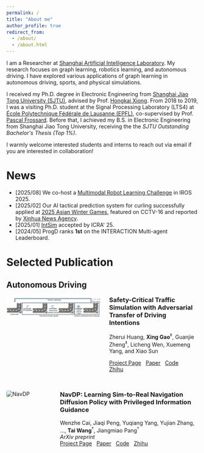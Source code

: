 ```yaml
---
permalink: /
title: "About me"
author_profile: true
redirect_from: 
  - /about/
  - /about.html
---
```

I am a Researcher at [Shanghai Artificial Intelligence Laboratory](https://www.shlab.org.cn/). My research focuses on graph learning, robotics learning, and autonomous driving. I have explored various applications of graph learning in autonomous driving, sports, and physical simulations.

I received my Ph.D. degree in Electronic Engineering from [Shanghai Jiao Tong University (SJTU)](https://en.sjtu.edu.cn), advised by Prof. [Hongkai Xiong](https://min.sjtu.edu.cn/En/FacultyShow/4?Vid=14). From 2018 to 2019, I was a visiting Ph.D. student at the Signal Processing Laboratory (LTS4) at [École Polytechnique Fédérale de Lausanne (EPFL)](https://www.epfl.ch/en/), co-supervised by Prof. [Pascal Frossard](https://people.epfl.ch/pascal.frossard). Before that, I achieved my B.S. in Electronic Engineering from Shanghai Jiao Tong University, receiving the the *SJTU Outstanding Bachelor's Thesis (Top 1%)*.

I warmly welcome interested students and interns to reach out via email if you are interested in collaboration!

News
======
* \[2025/08\] We co-host a [Multimodal Robot Learning Challenge](https://internrobotics.shlab.org.cn/challenge/2025/) in IROS 2025. 
* \[2025/02\] Our AI tactical prediction system for curling successfully applied at [2025 Asian Winter Games](https://www.harbin2025.com/english/index.html), featured on CCTV-16 and reported by [Xinhua News Agency](https://www.news.cn/sports/20250214/96fecff076cf4918bcbacc2540d6f837/c.html).
* \[2025/01\] [IntSim](https://arxiv.org/abs/2503.05180) accepted by ICRA' 25.
* \[2024/05\] ProgD ranks **1st** on the INTERACTION Multi-agent Leaderboard.

Selected Publication
======
## Autonomous Driving

<!-- ---------- 仅此一段 CSS；可放到 <head> 或这里 ---------- -->
<style>
.paper-item  { display:flex; align-items:flex-start; margin-bottom:3rem; }
.paper-item img{ width:250px; margin-right:20px; border-radius:4px; display:block; }
.paper-meta h3{ margin-top:0; }             /* 关键：让文字区紧贴顶部 */
.paper-links a{ margin-right:8px; }
</style>
</style>

<!-- ------------------ Paper 1 ------------------ -->
<div class="paper-item">
  <img src="/assets/intsim.png" alt="IntSim">
  
  <div class="paper-meta" markdown="1">
  
### **Safety-Critical Traffic Simulation with Adversarial Transfer of Driving Intentions** 

Zherui Huang, **Xing Gao**<sup>‡</sup>, Guanjie Zheng<sup>‡</sup>, Licheng Wen, Xuemeng Yang, and Xiao Sun

<span class="paper-links">
  <a href="https://project.page/streamvln">Project Page</a>
  <a href="https://arxiv.org/abs/xxxx.xxxxx">Paper</a>
  <a href="https://github.com/xxx/streamvln">Code</a>
  <a href="https://zhuanlan.zhihu.com/p/xxxxxx">Zhihu</a>
</span>
  
  </div>
</div>

<!-- ------------------ Paper 2 ------------------ -->
<div class="paper-item">
  <img src="/assets/images/navdp.png" alt="NavDP">
  
  <div class="paper-meta">
  
### **NavDP: Learning Sim-to-Real Navigation Diffusion Policy with Privileged Information Guidance**

Wenzhe Cai, Jiaqi Peng, Yuqiang Yang, Yujian Zhang, …, **Tai Wang**<sup>†</sup>, Jiangmiao Pang<sup>†</sup>  
*ArXiv preprint*  
<span class="paper-links">
  <a href="https://project.page/navdp">Project Page</a>
  <a href="https://arxiv.org/abs/yyyy.yyyyy">Paper</a>
  <a href="https://github.com/xxx/navdp">Code</a>
  <a href="https://zhuanlan.zhihu.com/p/yyyyyy">Zhihu</a>
</span>
  
  </div>
</div>
